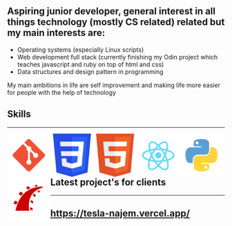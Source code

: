 Aspiring junior developer, general interest in all things technology (mostly CS related) related but my main interests are:
---
  * Operating systems (especially Linux scripts)
  * Web development full stack (currently finishing my Odin project which teaches javascript and ruby on top of html and css)
  * Data structures and design pattern in programming


My main ambitions in life are self improvement and making life more easier for people with the help of technology

## Skills
---
<img align="left" src="SVG/git.svg" alt="drawing" width="100"/>
<img align="left" src="SVG/css.svg" alt="drawing" width="100"/>
<img align="left" src="SVG/markup.svg" alt="drawing" width="100"/>
<img align="left" src="SVG/react_js.svg" alt="drawing" width="100"/>
<img align="left" src="SVG/python.svg" alt="drawing" width="100"/>
<img align="left" src="SVG/ruby_on_rails.svg" alt="drawing" width="100"/>
<br/><br/>

## Latest project's for clients
---
## https://tesla-najem.vercel.app/
